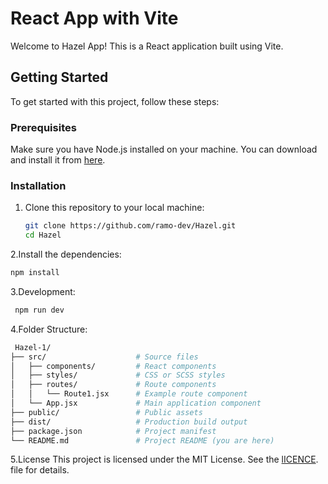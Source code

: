 # React App with Vite

Welcome to Hazel App! This is a React application built using Vite.

## Getting Started

To get started with this project, follow these steps:

### Prerequisites

Make sure you have Node.js installed on your machine. You can download and install it from [here](https://nodejs.org/).

### Installation

1. Clone this repository to your local machine:

   ```bash
   git clone https://github.com/ramo-dev/Hazel.git
   cd Hazel
   ```
2.Install the dependencies:

   ```bash
   npm install
   ```
3.Development:

   ```bash
    npm run dev
   ```
4.Folder Structure:
   ```bash
    Hazel-1/
├── src/                    # Source files
│   ├── components/         # React components
│   ├── styles/             # CSS or SCSS styles
│   ├── routes/             # Route components
│   │   └── Route1.jsx      # Example route component
│   └── App.jsx             # Main application component
├── public/                 # Public assets
├── dist/                   # Production build output
├── package.json            # Project manifest
└── README.md               # Project README (you are here)
   ```

5.License
This project is licensed under the MIT License. See the [lICENCE](#LICENCE). file for details.
  
